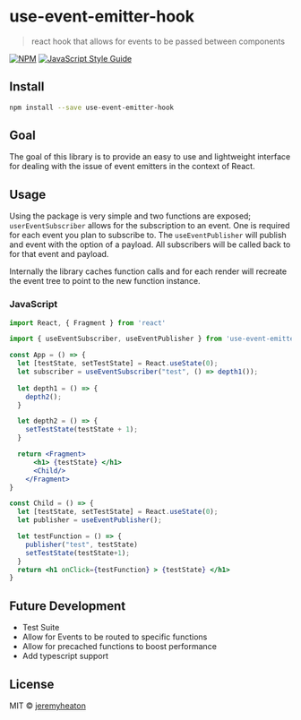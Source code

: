 # use-event-emitter-hook

> react hook that allows for events to be passed between components

[![NPM](https://img.shields.io/npm/v/use-event-emitter-hook.svg)](https://www.npmjs.com/package/use-event-emitter-hook) [![JavaScript Style Guide](https://img.shields.io/badge/code_style-standard-brightgreen.svg)](https://standardjs.com)

## Install

```bash
npm install --save use-event-emitter-hook
```
## Goal

The goal of this library is to provide an easy to use and lightweight interface for dealing with the issue of event emitters in the context of React.

## Usage

Using the package is very simple and two functions are exposed; `userEventSubscriber` allows for the subscription to an event. One is required for each event you plan to subscribe to. The `useEventPublisher` will publish and event with the option of a payload. All subscribers will be called back to for that event and payload. 

Internally the library caches function calls and for each render will recreate the event tree to point to the new function instance.

### JavaScript

```jsx
import React, { Fragment } from 'react'

import { useEventSubscriber, useEventPublisher } from 'use-event-emitter-hook'

const App = () => {
  let [testState, setTestState] = React.useState(0);
  let subscriber = useEventSubscriber("test", () => depth1());
  
  let depth1 = () => {
    depth2();
  }

  let depth2 = () => {
    setTestState(testState + 1);
  }

  return <Fragment>
      <h1> {testState} </h1>
      <Child/>
    </Fragment>
}

const Child = () => {
  let [testState, setTestState] = React.useState(0);
  let publisher = useEventPublisher();

  let testFunction = () => {
    publisher("test", testState)
    setTestState(testState+1);
  }
  return <h1 onClick={testFunction} > {testState} </h1>
}
```


## Future Development

- Test Suite
- Allow for Events to be routed to specific functions
- Allow for precached functions to boost performance
- Add typescript support

## License

MIT © [jeremyheaton](https://github.com/jeremyheaton)
